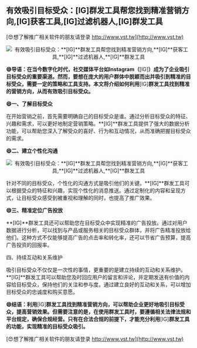 ## **有效吸引目标受众：**[IG]**群发工具帮您找到精准营销方向,**[IG]**获客工具,**[IG]**过滤机器人,**[IG]**群发工具**

[😍想了解推广相关软件的朋友请登录 http://www.vst.tw](http://www.vst.tw)

 <center><img src="https://vst.tw/MP4/tuiguang/png/3.png" alt="有效吸引目标受众：**[IG]**群发工具帮您找到精准营销方向,**[IG]**获客工具,**[IG]**过滤机器人,**[IG]**群发工具"></center>

**😄导语：在当今数字化时代，社交媒体平台如Instagram（**[IG]**）成为了企业吸引目标受众的重要渠道。然而，要想在庞大的用户群体中脱颖而出并吸引到精准的目标受众，需要一定的策略和工具支持。本文将介绍如何利用**[IG]**群发工具找到精准的营销方向，从而有效吸引目标受众。**

**😄一、了解目标受众**

在开始营销之前，首先需要明确自己的目标受众是谁。通过分析目标受众的特征、兴趣和需求，可以更好地制定营销策略。**[IG]**群发工具提供了强大的数据分析功能，可以帮助您深入了解受众的喜好、行为和互动情况，从而准确把握目标受众的需求。

**😄二、建立个性化沟通**

 <center><img src="https://vst.tw/MP4/tuiguang/png/2.png" alt="有效吸引目标受众：**[IG]**群发工具帮您找到精准营销方向,**[IG]**获客工具,**[IG]**过滤机器人,**[IG]**群发工具"></center>

针对不同的目标受众，个性化的沟通方式是吸引他们的关键。**[IG]**群发工具可以根据受众的特征和兴趣，实现个性化的消息推送。通过定制化的内容和呈现方式，让目标受众感受到被重视和理解的同时，也提高了推广效果。

**😄三、精准定位广告投放**

**[IG]**群发工具还可以帮助您在目标受众中实现精准的广告投放。通过对用户数据进行分析，可以找到与产品或服务相关的目标受众群体，并将广告精准投放给他们。这种方式不仅能够提高广告的点击率和转化率，还可以节省广告预算，提高广告投资的回报率。

四、持续互动和关系维护

吸引目标受众不仅仅是一次性的事情，更重要的是建立持续的互动和关系维护。**[IG]**群发工具可以帮助您及时回应用户的留言和评论，并定期发送有价值的内容给目标受众，保持他们的关注和参与度。通过建立良好的互动和关系，可以增加目标受众的忠诚度和购买意愿。

**😄结语：利用**[IG]**群发工具找到精准营销方向，可以帮助企业更好地吸引目标受众，提高营销效果。但需要注意的是，在使用群发工具时，要遵循相关法律法规和平台规定，确保合规经营。只有在合法合规的前提下，才能充分利用**[IG]**群发工具的功能，实现精准的目标受众吸引。**

[😍想了解推广相关软件的朋友请登录 http://www.vst.tw](http://www.vst.tw)




